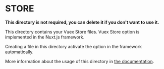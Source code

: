 # STORE

**This directory is not required, you can delete it if you don't want to use it.**

This directory contains your Vuex Store files.
Vuex Store option is implemented in the Nuxt.js framework.

Creating a file in this directory activate the option in the framework automatically.

More information about the usage of this directory in [the documentation](https://nuxtjs.org/guide/vuex-store).

